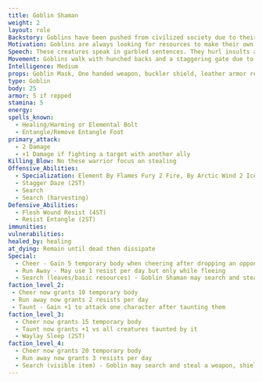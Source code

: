 ```yaml
---
title: Goblin Shaman
weight: 2
layout: role
Backstory: Goblins have been pushed from civilized society due to their cruel nature and disgusting features. Due to having no morality, these creatures are always trying to take things that aren't theirs and to cause pain in any way possible.
Motivation: Goblins are always looking for resources to make their own. They will steal any leaves or resources that aren't locked down. They give these items as offerings for some greater unknown power. 
Speech: These creatures speak in garbled sentences. They hurl insults and mockeries at every chance.
Movement: Goblins walk with hunched backs and a staggering gate due to living in small caves and other underground dwellings.
Intelligence: Medium
props: Goblin Mask, One handed weapon, buckler shield, leather armor rep
type: Goblin
body: 25
armor: 5 if repped
stamina: 5
energy: 
spells_known:
  - Healing/Harming or Elemental Bolt
  - Entangle/Remove Entangle Foot 
primary_attack:
  - 2 Damage
  - +1 Damage if fighting a target with another ally 
Killing_Blow: No these warrior focus on stealing
Offensive_Abilities:
  - Specialization: Element By Flames Fury 2 Fire, By Arctic Wind 2 Ice, By Crushing Earth 2 Stone, By Thunders Crash 2 Lightning, By Natures Light 2 Healing, By Creeping Darkness 2 Harming
  - Stagger Daze (2ST)
  - Search
  - Search (harvesting)
Defensive_Abilities:
  - Flesh Wound Resist (4ST)
  - Resist Entangle (2ST)
immunities:
vulnerabilities: 
healed_by: healing
at_dying: Remain until dead then dissipate
Special: 
  - Cheer - Gain 5 temporary body when cheering after dropping an opponent.
  - Run Away - May use 1 resist per day but only while fleeing
  - Search (leaves/basic resources) - Goblin Shaman may search and steal leaves/basic resources
faction_level_2:
 - Cheer now grants 10 temporary body
 - Run away now grants 2 resists per day
 - Taunt - Gain +1 to attack one character after taunting them
faction_level_3: 
  - Cheer now grants 15 temporary body
  - Taunt now grants +1 vs all creatures taunted by it
  - Waylay Sleep (2ST)
faction_level_4: 
  - Cheer now grants 20 temporary body
  - Run away now grants 3 resists per day 
  - Search (visible item) - Goblin may search and steal a weapon, shield, or other visible item. 
---
```

